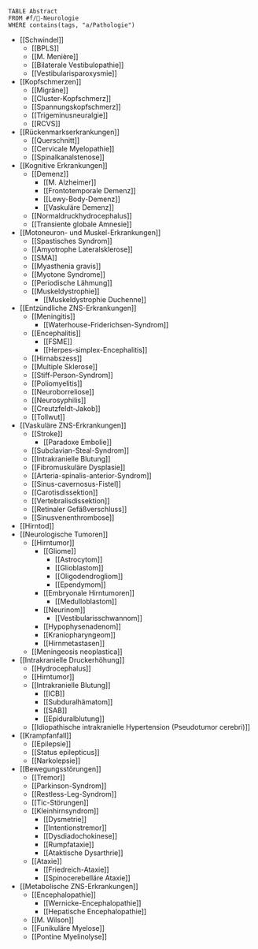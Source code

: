 ---
---
```dataview
TABLE Abstract
FROM #f/🧠-Neurologie 
WHERE contains(tags, "a/Pathologie")
```

- [[Schwindel]]
	- [[BPLS]]
	- [[M. Menière]]
	- [[Bilaterale Vestibulopathie]]
	- [[Vestibularisparoxysmie]]
- [[Kopfschmerzen]]
	- [[Migräne]]
	- [[Cluster-Kopfschmerz]]
	- [[Spannungskopfschmerz]]
	- [[Trigeminusneuralgie]]
	- [[RCVS]]
- [[Rückenmarkserkrankungen]]
	- [[Querschnitt]]
	- [[Cervicale Myelopathie]]
	- [[Spinalkanalstenose]]
- [[Kognitive Erkrankungen]]
	- [[Demenz]]
		- [[M. Alzheimer]]
		- [[Frontotemporale Demenz]]
		- [[Lewy-Body-Demenz]]
		- [[Vaskuläre Demenz]]
	- [[Normaldruckhydrocephalus]]
	- [[Transiente globale Amnesie]]
- [[Motoneuron- und Muskel-Erkrankungen]]
	- [[Spastisches Syndrom]]
	- [[Amyotrophe Lateralsklerose]]
	- [[SMA]]
	- [[Myasthenia gravis]]
	- [[Myotone Syndrome]]
	- [[Periodische Lähmung]]
	- [[Muskeldystrophie]]
		- [[Muskeldystrophie Duchenne]]
- [[Entzündliche ZNS-Erkrankungen]]
	- [[Meningitis]]
		- [[Waterhouse-Friderichsen-Syndrom]]
	- [[Encephalitis]]
		- [[FSME]]
		- [[Herpes-simplex-Encephalitis]]
	- [[Hirnabszess]]
	- [[Multiple Sklerose]]
	- [[Stiff-Person-Syndrom]]
	- [[Poliomyelitis]]
	- [[Neuroborreliose]]
	- [[Neurosyphilis]]
	- [[Creutzfeldt-Jakob]]
	- [[Tollwut]]
- [[Vaskuläre ZNS-Erkrankungen]]
	- [[Stroke]]
		- [[Paradoxe Embolie]]
	- [[Subclavian-Steal-Syndrom]]
	- [[Intrakranielle Blutung]]
	- [[Fibromuskuläre Dysplasie]]
	- [[Arteria-spinalis-anterior-Syndrom]]
	- [[Sinus-cavernosus-Fistel]]
	- [[Carotisdissektion]]
	- [[Vertebralisdissektion]]
	- [[Retinaler Gefäßverschluss]]
	- [[Sinusvenenthrombose]]
- [[Hirntod]]
- [[Neurologische Tumoren]]
	- [[Hirntumor]]
		- [[Gliome]]
			- [[Astrocytom]]
			- [[Glioblastom]]
			- [[Oligodendrogliom]]
			- [[Ependymom]]
		- [[Embryonale Hirntumoren]]
			- [[Medulloblastom]]
		- [[Neurinom]]
			- [[Vestibularisschwannom]]
		- [[Hypophysenadenom]]
		- [[Kraniopharyngeom]]
		- [[Hirnmetastasen]]
	- [[Meningeosis neoplastica]]
- [[Intrakranielle Druckerhöhung]]
	- [[Hydrocephalus]]
	- [[Hirntumor]]
	- [[Intrakranielle Blutung]]
		- [[ICB]]
		- [[Subduralhämatom]]
		- [[SAB]]
		- [[Epiduralblutung]]
	- [[Idiopathische intrakranielle Hypertension (Pseudotumor cerebri)]]
- [[Krampfanfall]]
	- [[Epilepsie]]
	- [[Status epilepticus]]
	- [[Narkolepsie]]
- [[Bewegungsstörungen]]
	- [[Tremor]]
	- [[Parkinson-Syndrom]]
	- [[Restless-Leg-Syndrom]]
	- [[Tic-Störungen]]
	- [[Kleinhirnsyndrom]]
		- [[Dysmetrie]]
		- [[Intentionstremor]]
		- [[Dysdiadochokinese]]
		- [[Rumpfataxie]]
		- [[Ataktische Dysarthrie]]
	- [[Ataxie]]
		- [[Friedreich-Ataxie]]
		- [[Spinocerebelläre Ataxie]]
- [[Metabolische ZNS-Erkrankungen]]
	- [[Encephalopathie]]
		- [[Wernicke-Encephalopathie]]
		- [[Hepatische Encephalopathie]]
	- [[M. Wilson]]
	- [[Funikuläre Myelose]]
	- [[Pontine Myelinolyse]]